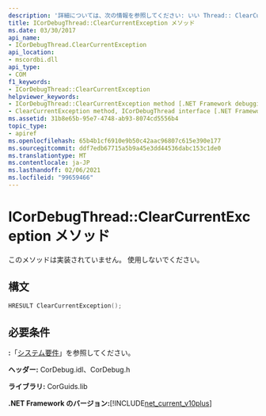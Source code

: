 ```yaml
---
description: '詳細については、次の情報を参照してください: いい Thread:: ClearCurrentException メソッド'
title: ICorDebugThread::ClearCurrentException メソッド
ms.date: 03/30/2017
api_name:
- ICorDebugThread.ClearCurrentException
api_location:
- mscordbi.dll
api_type:
- COM
f1_keywords:
- ICorDebugThread::ClearCurrentException
helpviewer_keywords:
- ICorDebugThread::ClearCurrentException method [.NET Framework debugging]
- ClearCurrentException method, ICorDebugThread interface [.NET Framework debugging]
ms.assetid: 31b8e65b-95e7-4748-ab93-8074cd5556b4
topic_type:
- apiref
ms.openlocfilehash: 65b4b1cf6910e9b50c42aac96807c615e390e177
ms.sourcegitcommit: ddf7edb67715a5b9a45e3dd44536dabc153c1de0
ms.translationtype: MT
ms.contentlocale: ja-JP
ms.lasthandoff: 02/06/2021
ms.locfileid: "99659466"
---
```

# <a name="icordebugthreadclearcurrentexception-method"></a>ICorDebugThread::ClearCurrentException メソッド

このメソッドは実装されていません。 使用しないでください。  
  
## <a name="syntax"></a>構文  
  
```cpp  
HRESULT ClearCurrentException();  
```  
  
## <a name="requirements"></a>必要条件  

 **:**「[システム要件](../../get-started/system-requirements.md)」を参照してください。  
  
 **ヘッダー:** CorDebug.idl、CorDebug.h  
  
 **ライブラリ:** CorGuids.lib  
  
 **.NET Framework のバージョン:**[!INCLUDE[net_current_v10plus](../../../../includes/net-current-v10plus-md.md)]
